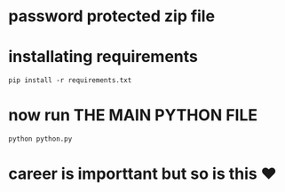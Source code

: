 # password protected zip file 

# installating requirements

```
pip install -r requirements.txt
```
# now run THE MAIN PYTHON FILE 
```
python python.py
```
# career is importtant but so is this ♥
